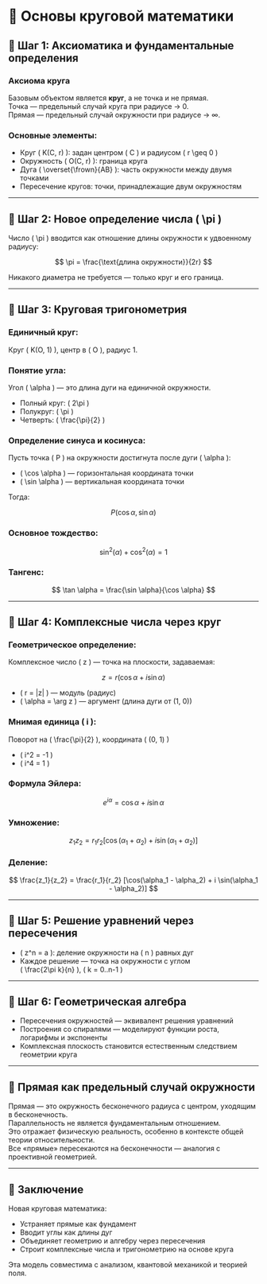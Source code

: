 # 📘 Основы круговой математики

## 🔹 Шаг 1: Аксиоматика и фундаментальные определения

### Аксиома круга

Базовым объектом является **круг**, а не точка и не прямая.  
Точка — предельный случай круга при радиусе → 0.  
Прямая — предельный случай окружности при радиусе → ∞.

### Основные элементы:

- Круг \( K(C, r) \): задан центром \( C \) и радиусом \( r \geq 0 \)
- Окружность \( O(C, r) \): граница круга
- Дуга \( \overset{\frown}{AB} \): часть окружности между двумя точками
- Пересечение кругов: точки, принадлежащие двум окружностям

---

## 🔹 Шаг 2: Новое определение числа \( \pi \)

Число \( \pi \) вводится как отношение длины окружности к удвоенному радиусу:

$$
\pi = \frac{\text{длина окружности}}{2r}
$$

Никакого диаметра не требуется — только круг и его граница.

---

## 🔹 Шаг 3: Круговая тригонометрия

### Единичный круг:

Круг \( K(O, 1) \), центр в \( O \), радиус 1.

### Понятие угла:

Угол \( \alpha \) — это длина дуги на единичной окружности.

- Полный круг: \( 2\pi \)
- Полукруг: \( \pi \)
- Четверть: \( \frac{\pi}{2} \)

### Определение синуса и косинуса:

Пусть точка \( P \) на окружности достигнута после дуги \( \alpha \):

- \( \cos \alpha \) — горизонтальная координата точки  
- \( \sin \alpha \) — вертикальная координата точки

Тогда:

$$
P(\cos \alpha, \sin \alpha)
$$

### Основное тождество:

$$
\sin^2(\alpha) + \cos^2(\alpha) = 1
$$

### Тангенс:

$$
\tan \alpha = \frac{\sin \alpha}{\cos \alpha}
$$

---

## 🔹 Шаг 4: Комплексные числа через круг

### Геометрическое определение:

Комплексное число \( z \) — точка на плоскости, задаваемая:

$$
z = r (\cos \alpha + i \sin \alpha)
$$

- \( r = |z| \) — модуль (радиус)  
- \( \alpha = \arg z \) — аргумент (длина дуги от (1, 0))

### Мнимая единица \( i \):

Поворот на \( \frac{\pi}{2} \), координата \( (0, 1) \)

- \( i^2 = -1 \)  
- \( i^4 = 1 \)

### Формула Эйлера:

$$
e^{i\alpha} = \cos \alpha + i \sin \alpha
$$

### Умножение:

$$
z_1 z_2 = r_1 r_2 [\cos(\alpha_1 + \alpha_2) + i \sin(\alpha_1 + \alpha_2)]
$$

### Деление:

$$
\frac{z_1}{z_2} = \frac{r_1}{r_2} [\cos(\alpha_1 - \alpha_2) + i \sin(\alpha_1 - \alpha_2)]
$$

---

## 🔹 Шаг 5: Решение уравнений через пересечения

- \( z^n = a \): деление окружности на \( n \) равных дуг  
- Каждое решение — точка на окружности с углом  
  \( \frac{2\pi k}{n} \), \( k = 0..n-1 \)

---

## 🔹 Шаг 6: Геометрическая алгебра

- Пересечения окружностей — эквивалент решения уравнений  
- Построения со спиралями — моделируют функции роста, логарифмы и экспоненты  
- Комплексная плоскость становится естественным следствием геометрии круга

---

## 🔹 Прямая как предельный случай окружности

Прямая — это окружность бесконечного радиуса с центром, уходящим в бесконечность.  
Параллельность не является фундаментальным отношением.  
Это отражает физическую реальность, особенно в контексте общей теории относительности.  
Все «прямые» пересекаются на бесконечности — аналогия с проективной геометрией.

---

## 🔹 Заключение

Новая круговая математика:

- Устраняет прямые как фундамент  
- Вводит углы как длины дуг  
- Объединяет геометрию и алгебру через пересечения  
- Строит комплексные числа и тригонометрию на основе круга

Эта модель совместима с анализом, квантовой механикой и теорией поля.

